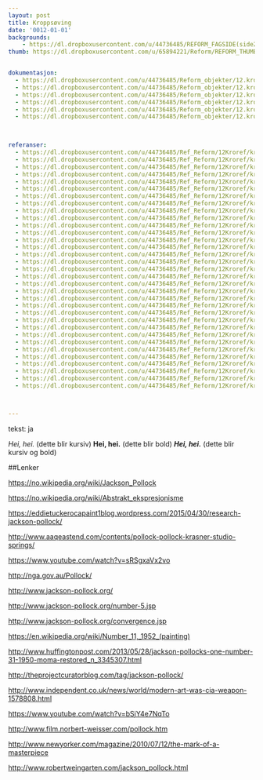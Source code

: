 ```yaml
---
layout: post
title: Kroppsøving
date: '0012-01-01'
backgrounds:
    - https://dl.dropboxusercontent.com/u/44736485/REFORM_FAGSIDE(side2)/12.Kroppsoeving2m.jpg
thumb: https://dl.dropboxusercontent.com/u/65894221/Reform/REFORM_THUMBNAILS/12.Kroppsoeving.jpg


dokumentasjon:
  - https://dl.dropboxusercontent.com/u/44736485/Reform_objekter/12.kropp1.jpg
  - https://dl.dropboxusercontent.com/u/44736485/Reform_objekter/12.kropp2.jpg
  - https://dl.dropboxusercontent.com/u/44736485/Reform_objekter/12.kropp3.jpg
  - https://dl.dropboxusercontent.com/u/44736485/Reform_objekter/12.kropp4.jpg
  - https://dl.dropboxusercontent.com/u/44736485/Reform_objekter/12.kropp5.jpg
  - https://dl.dropboxusercontent.com/u/44736485/Reform_objekter/12.kropp6.jpg
  


referanser:
  - https://dl.dropboxusercontent.com/u/44736485/Ref_Reform/12Kroref/kroref01.jpg
  - https://dl.dropboxusercontent.com/u/44736485/Ref_Reform/12Kroref/kroref01a.jpg
  - https://dl.dropboxusercontent.com/u/44736485/Ref_Reform/12Kroref/kroref01ab.jpg
  - https://dl.dropboxusercontent.com/u/44736485/Ref_Reform/12Kroref/kroref01b.jpg
  - https://dl.dropboxusercontent.com/u/44736485/Ref_Reform/12Kroref/kroref1bc.jpg
  - https://dl.dropboxusercontent.com/u/44736485/Ref_Reform/12Kroref/kroref01c.jpg
  - https://dl.dropboxusercontent.com/u/44736485/Ref_Reform/12Kroref/kroref02.jpg
  - https://dl.dropboxusercontent.com/u/44736485/Ref_Reform/12Kroref/kroref03.jpg
  - https://dl.dropboxusercontent.com/u/44736485/Ref_Reform/12Kroref/kroref03b.jpg
  - https://dl.dropboxusercontent.com/u/44736485/Ref_Reform/12Kroref/kroref03c.jpg
  - https://dl.dropboxusercontent.com/u/44736485/Ref_Reform/12Kroref/kroref03d.jpg
  - https://dl.dropboxusercontent.com/u/44736485/Ref_Reform/12Kroref/kroref03e.jpg
  - https://dl.dropboxusercontent.com/u/44736485/Ref_Reform/12Kroref/kroref03f.jpg
  - https://dl.dropboxusercontent.com/u/44736485/Ref_Reform/12Kroref/kroref03h.jpg
  - https://dl.dropboxusercontent.com/u/44736485/Ref_Reform/12Kroref/kroref04.jpg
  - https://dl.dropboxusercontent.com/u/44736485/Ref_Reform/12Kroref/kroref05.jpg
  - https://dl.dropboxusercontent.com/u/44736485/Ref_Reform/12Kroref/kroref05b.jpg
  - https://dl.dropboxusercontent.com/u/44736485/Ref_Reform/12Kroref/kroref05c.jpg
  - https://dl.dropboxusercontent.com/u/44736485/Ref_Reform/12Kroref/kroref06.jpg
  - https://dl.dropboxusercontent.com/u/44736485/Ref_Reform/12Kroref/kroref07.jpg
  - https://dl.dropboxusercontent.com/u/44736485/Ref_Reform/12Kroref/kroref08.jpg
  - https://dl.dropboxusercontent.com/u/44736485/Ref_Reform/12Kroref/kroref09.jpg
  - https://dl.dropboxusercontent.com/u/44736485/Ref_Reform/12Kroref/kroref09b.jpg
  - https://dl.dropboxusercontent.com/u/44736485/Ref_Reform/12Kroref/kroref9c.jpg
  - https://dl.dropboxusercontent.com/u/44736485/Ref_Reform/12Kroref/kroref09d.jpg
  - https://dl.dropboxusercontent.com/u/44736485/Ref_Reform/12Kroref/kroref10.jpg
  - https://dl.dropboxusercontent.com/u/44736485/Ref_Reform/12Kroref/kroref11.jpg
  - https://dl.dropboxusercontent.com/u/44736485/Ref_Reform/12Kroref/kroref12.jpg
  - https://dl.dropboxusercontent.com/u/44736485/Ref_Reform/12Kroref/kroref13.jpg
  - https://dl.dropboxusercontent.com/u/44736485/Ref_Reform/12Kroref/kroref14.jpg
  - https://dl.dropboxusercontent.com/u/44736485/Ref_Reform/12Kroref/kroref15.jpg
  - https://dl.dropboxusercontent.com/u/44736485/Ref_Reform/12Kroref/kroref16.jpg
  - https://dl.dropboxusercontent.com/u/44736485/Ref_Reform/12Kroref/kroref17.jpg



---
```

tekst: ja

*Hei, hei.* (dette blir kursiv)
**Hei, hei.** (dette blir bold)
***Hei, hei.*** (dette blir kursiv og bold)

##Lenker

<https://no.wikipedia.org/wiki/Jackson_Pollock>

<https://no.wikipedia.org/wiki/Abstrakt_ekspresjonisme>

<https://eddietuckerocapaint1blog.wordpress.com/2015/04/30/research-jackson-pollock/>

<http://www.aaqeastend.com/contents/pollock-pollock-krasner-studio-springs/>

<https://www.youtube.com/watch?v=sRSgxaVx2vo>

<http://nga.gov.au/Pollock/>

<http://www.jackson-pollock.org/>

<http://www.jackson-pollock.org/number-5.jsp>

<http://www.jackson-pollock.org/convergence.jsp>

<https://en.wikipedia.org/wiki/Number_11,_1952_(painting)>

<http://www.huffingtonpost.com/2013/05/28/jackson-pollocks-one-number-31-1950-moma-restored_n_3345307.html>

<http://theprojectcuratorblog.com/tag/jackson-pollock/>

<http://www.independent.co.uk/news/world/modern-art-was-cia-weapon-1578808.html>

<https://www.youtube.com/watch?v=bSjY4e7NqTo>

<http://www.film.norbert-weisser.com/pollock.htm>

<http://www.newyorker.com/magazine/2010/07/12/the-mark-of-a-masterpiece>

<http://www.robertweingarten.com/jackson_pollock.html>

